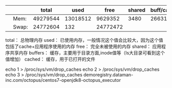 
|||total|used|free|shared|buff/cache|available|
|-|-|-|-|-|-|-|-|
||Mem:|49279544|13018512|9629352|3480|26631680|35549052|
||Swap:|24772604|132|24772472|||

total： 总物理内存
used： 已使用内存，一般情况这个值会比较大，因为这个值包括了cache+应用程序使用的内存
free： 完全未被使用的内存
shared： 应用程序共享内存
buffers： 缓存，主要用于目录方面,inode值等（ls大目录可看到这个值增加）
cached： 缓存，用于已打开的文件


echo 1 > /proc/sys/vm/drop_caches
echo 2 > /proc/sys/vm/drop_caches
echo 3 > /proc/sys/vm/drop_caches
demoregistry.dataman-inc.com/octopus/centos7-openjdk8-octopus_executor
